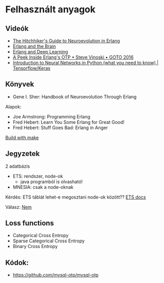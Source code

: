 # Felhasznált anyagok

## Videók

- [The Hitchhiker's Guide to Neuroevolution in Erlang](https://youtu.be/5U0JNLpJn-8)
- [Erlang and the Brain](https://youtu.be/rV5P4arc2K4)
- [Erlang and Deep Learning](https://youtu.be/iMhBEVCgPdg)
- [A Peek Inside Erlang's OTP • Steve Vinoski • GOTO 2016](https://youtu.be/PkHZPTn1brc)
- [Introduction to Neural Networks in Python (what you need to know) | Tensorflow/Keras](https://www.youtube.com/watch?v=aBIGJeHRZLQ)


## Könyvek

- Gene I. Sher: Handbook of Neuroevolution Through Erlang

Alapok:

- Joe Armstrong: Programming Erlang
- Fred Hebert: Learn You Some Erlang for Great Good!
- Fred Hebert: Stuff Goes Bad: Erlang in Anger

[Build with make](http://rustyrazorblade.com/post/2010/smarter-erlang-programming-with-emakefile-options-and-user_default/)

## Jegyzetek

2 adatbázis

- ETS: rendszer, node-ok
  - java programból is olvasható!
- MNESIA: csak a node-oknak

Kérdés: ETS táblát lehet-e megosztani node-ok között??
[ETS docs](https://www.erlang.org/doc/man/ets.html)

Válasz: [Nem](https://stackoverflow.com/questions/13047488/erlang-shared-ets-tables)

## Loss functions

 - Categorical Cross Entropy
 - Sparse Categorical Cross Entropy
 - Binary Cross Entropy

## Kódok:
- https://github.com/mysql-otp/mysql-otp
